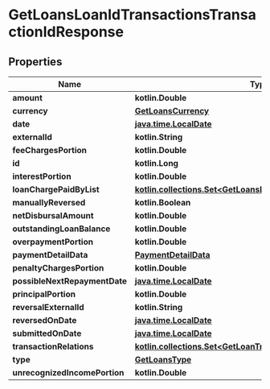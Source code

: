 
# GetLoansLoanIdTransactionsTransactionIdResponse

## Properties
| Name | Type | Description | Notes |
| ------------ | ------------- | ------------- | ------------- |
| **amount** | **kotlin.Double** |  |  [optional] |
| **currency** | [**GetLoansCurrency**](GetLoansCurrency.md) |  |  [optional] |
| **date** | [**java.time.LocalDate**](java.time.LocalDate.md) |  |  [optional] |
| **externalId** | **kotlin.String** |  |  [optional] |
| **feeChargesPortion** | **kotlin.Double** |  |  [optional] |
| **id** | **kotlin.Long** |  |  [optional] |
| **interestPortion** | **kotlin.Double** |  |  [optional] |
| **loanChargePaidByList** | [**kotlin.collections.Set&lt;GetLoansLoanIdLoanChargePaidByData&gt;**](GetLoansLoanIdLoanChargePaidByData.md) |  |  [optional] |
| **manuallyReversed** | **kotlin.Boolean** |  |  [optional] |
| **netDisbursalAmount** | **kotlin.Double** |  |  [optional] |
| **outstandingLoanBalance** | **kotlin.Double** |  |  [optional] |
| **overpaymentPortion** | **kotlin.Double** |  |  [optional] |
| **paymentDetailData** | [**PaymentDetailData**](PaymentDetailData.md) |  |  [optional] |
| **penaltyChargesPortion** | **kotlin.Double** |  |  [optional] |
| **possibleNextRepaymentDate** | [**java.time.LocalDate**](java.time.LocalDate.md) |  |  [optional] |
| **principalPortion** | **kotlin.Double** |  |  [optional] |
| **reversalExternalId** | **kotlin.String** |  |  [optional] |
| **reversedOnDate** | [**java.time.LocalDate**](java.time.LocalDate.md) |  |  [optional] |
| **submittedOnDate** | [**java.time.LocalDate**](java.time.LocalDate.md) |  |  [optional] |
| **transactionRelations** | [**kotlin.collections.Set&lt;GetLoanTransactionRelation&gt;**](GetLoanTransactionRelation.md) |  |  [optional] |
| **type** | [**GetLoansType**](GetLoansType.md) |  |  [optional] |
| **unrecognizedIncomePortion** | **kotlin.Double** |  |  [optional] |




